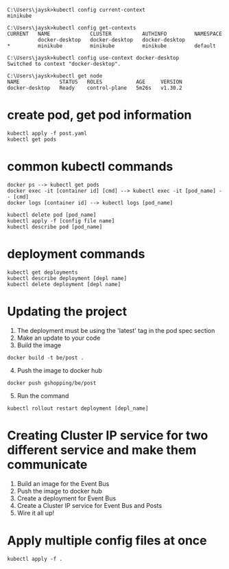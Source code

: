 ```
C:\Users\jaysk>kubectl config current-context
minikube
```

```
C:\Users\jaysk>kubectl config get-contexts
CURRENT   NAME             CLUSTER          AUTHINFO         NAMESPACE
          docker-desktop   docker-desktop   docker-desktop
*         minikube         minikube         minikube         default
```

```
C:\Users\jaysk>kubectl config use-context docker-desktop
Switched to context "docker-desktop".
```

```
C:\Users\jaysk>kubectl get node
NAME             STATUS   ROLES           AGE     VERSION
docker-desktop   Ready    control-plane   5m26s   v1.30.2
```

# create pod, get pod information

```
kubectl apply -f post.yaml
kubectl get pods
```

# common kubectl commands

```
docker ps --> kubectl get pods
docker exec -it [container id] [cmd] --> kubectl exec -it [pod_name] -- [cmd]
docker logs [container id] --> kubectl logs [pod_name]
```

```
kubectl delete pod [pod_name]
kubectl apply -f [config file name]
kubectl describe pod [pod_name]
```

# deployment commands

```
kubectl get deployments
kubectl describe deployment [depl name]
kubectl delete deployment [depl name]
```

# Updating the project

1. The deployment must be using the 'latest' tag in the pod spec section
2. Make an update to your code
3. Build the image

```
docker build -t be/post .
```

4. Push the image to docker hub

```
docker push gshopping/be/post
```

5. Run the command

```
kubectl rollout restart deployment [depl_name]
```

# Creating Cluster IP service for two different service and make them communicate

1. Build an image for the Event Bus
2. Push the image to docker hub
3. Create a deployment for Event Bus
4. Create a Cluster IP service for Event Bus and Posts
5. Wire it all up!

# Apply multiple config files at once

```
kubectl apply -f .
```
